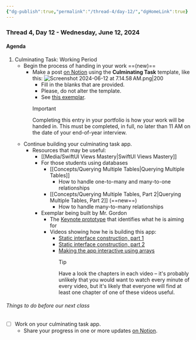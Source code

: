 ```yaml
---
{"dg-publish":true,"permalink":"/thread-4/day-12/","dgHomeLink":true}
---
```


### Thread 4, Day 12 - Wednesday, June 12, 2024
#### Agenda

1. Culminating Task: Working Period
	- Begin the process of handing in your work ==(new)==
		- Make a post [on Notion](https://notion.so) using the **Culminating Task** template, like this:
		  ![Screenshot 2024-06-12 at 7.14.58 AM.png|200](/img/user/Media/Screenshot%202024-06-12%20at%207.14.58%E2%80%AFAM.png)
			- Fill in the blanks that are provided.
			- Please, do not alter the template.
			- See [this exemplar](https://lakefieldcs.notion.site/Culminating-Task-a74824bb7ac44200b3fd620e408bfe3e).
			> [!IMPORTANT]
			> Completing this entry in your portfolio is how your work will be handed in. This must be completed, in full, no later than 11 AM on the date of your end-of-year interview.
	- Continue building your culminating task app.
		- Resources that may be useful:
			- [[Media/SwiftUI Views Mastery\|SwiftUI Views Mastery]]
			- For those students using databases
				- [[Concepts/Querying Multiple Tables\|Querying Multiple Tables]]
					- How to handle one-to-many and many-to-one relationships
				- [[Concepts/Querying Multiple Tables, Part 2\|Querying Multiple Tables, Part 2]] (==new==)
					- How to handle many-to-many relationships
			- Exemplar being built by Mr. Gordon
				- The [Keynote prototype](https://www.russellgordon.ca/lcs/2023-24/ics3u/App_Prototype_Exemplar.zip) that identifies what he is aiming for
				- Videos showing how he is building this app:
					- [Static interface construction, part 1](https://www.youtube.com/watch?v=82ltYV72fKM)
					- [Static interface construction, part 2 ](https://youtu.be/23HaaW3zld8)
					- [Making the app interactive using arrays ](https://youtu.be/u1DgK1F3sjM)
					  > [!TIP]
					  > Have a look the chapters in each video – it's probably unlikely that you would want to watch every minute of every video, but it's likely that everyone will find at least one chapter of one of these videos useful.


###### Things to do before our next class
- [ ] Work on your culminating task app.
	- Share your progress in one or more updates [on Notion](https://notion.so).